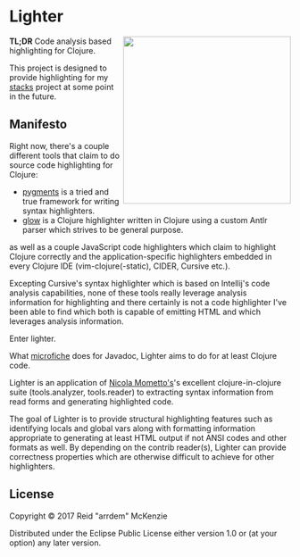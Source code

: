 # Lighter
<img align="right" src="https://github.com/arrdem/lighter/raw/master/etc/ligher.jpg" width=300/>

**TL;DR** Code analysis based highlighting for Clojure.

This project is designed to provide highlighting for my
[stacks](https://github.com/arrdem/stacks) project at some point in
the future.

## Manifesto

Right now, there's a couple different tools that claim to do source
code highlighting for Clojure:

 - [pygments](https://pygments.org) is a tried and true framework for
   writing syntax highlighters.
 - [glow](https://github.com/venantius/glow) is a Clojure highlighter
   written in Clojure using a custom Antlr parser which strives to be
   general purpose.

as well as a couple JavaScript code highlighters which claim to
highlight Clojure correctly and the application-specific highlighters
embedded in every Clojure IDE (vim-clojure(-static), CIDER, Cursive
etc.).

Excepting Cursive's syntax highlighter which is based on Intellij's
code analysis capabilities, none of these tools really leverage
analysis information for highlighting and there certainly is not a
code highlighter I've been able to find which both is capable of
emitting HTML and which leverages analysis information.

Enter lighter.

What [microfiche](https://github.com/arrdem/microfiche) does for
Javadoc, Lighter aims to do for at least Clojure code.

Lighter is an application of [Nicola Mometto's](https://github.com/Bronsa)'s 
excellent clojure-in-clojure suite (tools.analyzer, tools.reader)
to extracting syntax information from read forms and generating 
highlighted code.

The goal of Lighter is to provide structural highlighting features
such as identifying locals and global vars along with formatting
information appropriate to generating at least HTML output if not ANSI
codes and other formats as well. By depending on the contrib
reader(s), Lighter can provide correctness properties which are
otherwise difficult to achieve for other highlighters.

## License

Copyright © 2017 Reid "arrdem" McKenzie

Distributed under the Eclipse Public License either version 1.0 or (at your option) any later version.
